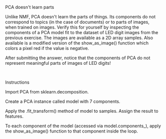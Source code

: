 PCA doesn't learn parts

Unlike NMF, PCA doesn't learn the parts of things. Its components do not correspond to topics (in the case of documents) or to parts of images, when trained on images. Verify this for yourself by inspecting the components of a PCA model fit to the dataset of LED digit images from the previous exercise. The images are available as a 2D array samples. Also available is a modified version of the show_as_image() function which colors a pixel red if the value is negative.

After submitting the answer, notice that the components of PCA do not represent meaningful parts of images of LED digits!

<br>

Instructions

Import PCA from sklearn.decomposition.

Create a PCA instance called model with 7 components.

Apply the .fit_transform() method of model to samples. Assign the result to features.

To each component of the model (accessed via model.components_), apply the show_as_image() function to that component inside the loop.

